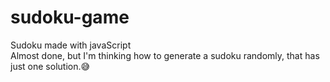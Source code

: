 # sudoku-game
Sudoku made with javaScript<br>
Almost done, but I'm thinking how to generate a sudoku randomly, that has just one solution.😅<br>
